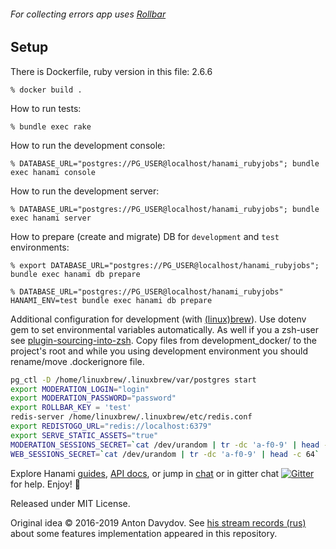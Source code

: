 ###### For  collecting errors app uses [Rollbar](https://docs.rollbar.com/docs/ruby#section-getting-started)

## Setup

There is Dockerfile, ruby version in this file: 2.6.6

```
% docker build .
```

How to run tests:

```
% bundle exec rake
```

How to run the development console:

```
% DATABASE_URL="postgres://PG_USER@localhost/hanami_rubyjobs"; bundle exec hanami console
```

How to run the development server:

```
% DATABASE_URL="postgres://PG_USER@localhost/hanami_rubyjobs"; bundle exec hanami server
```

How to prepare (create and migrate) DB for `development` and `test` environments:

```
% export DATABASE_URL="postgres://PG_USER@localhost/hanami_rubyjobs"; bundle exec hanami db prepare

% DATABASE_URL="postgres://PG_USER@localhost/hanami_rubyjobs" HANAMI_ENV=test bundle exec hanami db prepare
```

Additional configuration for development (with [(linux)brew](https://brew.sh)).
Use dotenv gem to set environmental variables automatically. As well if you a zsh-user see
[plugin-sourcing-into-zsh](https://github.com/robbyrussell/oh-my-zsh/tree/master/plugins/dotenv).
Copy files from development_docker/ to the project's root
and while you using development environment you should rename/move .dockerignore file.

```bash
pg_ctl -D /home/linuxbrew/.linuxbrew/var/postgres start
export MODERATION_LOGIN="login"
export MODERATION_PASSWORD="password"
export ROLLBAR_KEY = 'test'
redis-server /home/linuxbrew/.linuxbrew/etc/redis.conf
export REDISTOGO_URL="redis://localhost:6379"
export SERVE_STATIC_ASSETS="true"
MODERATION_SESSIONS_SECRET=`cat /dev/urandom | tr -dc 'a-f0-9' | head -c 64`
WEB_SESSIONS_SECRET=`cat /dev/urandom | tr -dc 'a-f0-9' | head -c 64`
```

Explore Hanami [guides](http://hanamirb.org/guides/), [API docs](http://docs.hanamirb.org/1.3.0.beta1/), or jump in [chat](http://chat.hanamirb.org) or in gitter chat [![Gitter](https://badges.gitter.im/hanami/chat.svg)](https://gitter.im/hanami/chat) for help. Enjoy! 🌸

Released under MIT License.

Original idea © 2016-2019 Anton Davydov. See [his stream records (rus)](https://www.youtube.com/playlist?list=PL6n1fvXhQN4kOm_HhBDJrynj6_dcl7VJP) about  some features implementation appeared in this repository.
